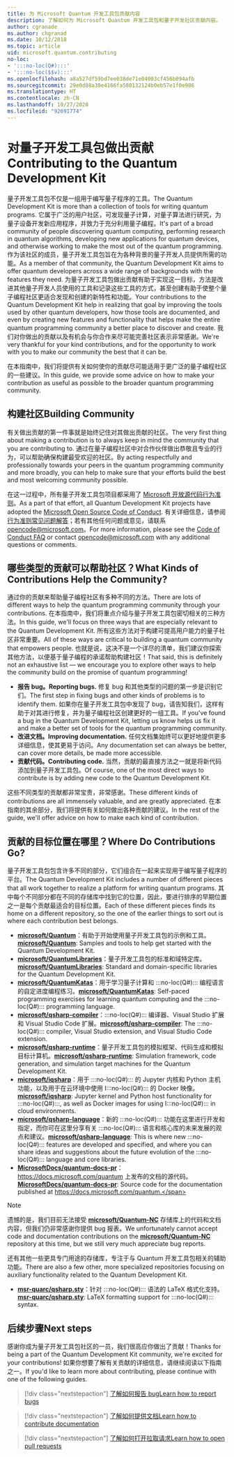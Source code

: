 ```yaml
---
title: 为 Microsoft Quantum 开发工具包贡献内容
description: 了解如何为 Microsoft Quantum 开发工具包和量子开发社区贡献内容。
author: cgranade
ms.author: chgranad
ms.date: 10/12/2018
ms.topic: article
uid: microsoft.quantum.contributing
no-loc:
- ':::no-loc(Q#):::'
- ':::no-loc($$v):::'
ms.openlocfilehash: a8a527df59bd7ee038de71e04003cf456b094afb
ms.sourcegitcommit: 29e0d88a30e4166fa580132124b0eb57e1f0e986
ms.translationtype: HT
ms.contentlocale: zh-CN
ms.lasthandoff: 10/27/2020
ms.locfileid: "92691774"
---
```

# <a name="contributing-to-the-quantum-development-kit"></a><span data-ttu-id="ddccc-103">对量子开发工具包做出贡献</span><span class="sxs-lookup"><span data-stu-id="ddccc-103">Contributing to the Quantum Development Kit</span></span>

<span data-ttu-id="ddccc-104">量子开发工具包不仅是一组用于编写量子程序的工具。</span><span class="sxs-lookup"><span data-stu-id="ddccc-104">The Quantum Development Kit is more than a collection of tools for writing quantum programs.</span></span>
<span data-ttu-id="ddccc-105">它属于广泛的用户社区，可发现量子计算，对量子算法进行研究，为量子设备开发新应用程序，并致力于充分利用量子编程。</span><span class="sxs-lookup"><span data-stu-id="ddccc-105">It's part of a broad community of people discovering quantum computing, performing research in quantum algorithms, developing new applications for quantum devices, and otherwise working to make the most out of the quantum programming.</span></span>
<span data-ttu-id="ddccc-106">作为该社区的成员，量子开发工具包旨在为各种背景的量子开发人员提供所需的功能。</span><span class="sxs-lookup"><span data-stu-id="ddccc-106">As a member of that community, the Quantum Development Kit aims to offer quantum developers across a wide range of backgrounds with the features they need.</span></span>
<span data-ttu-id="ddccc-107">为量子开发工具包做出贡献有助于实现这一目标，方法是改进其他量子开发人员使用的工具和记录这些工具的方式，甚至创建有助于使整个量子编程社区更适合发现和创建的新特性和功能。</span><span class="sxs-lookup"><span data-stu-id="ddccc-107">Your contributions to the Quantum Development Kit help in realizing that goal by improving the tools used by other quantum developers, how those tools are documented, and even by creating new features and functionality that helps make the entire quantum programming community a better place to discover and create.</span></span>
<span data-ttu-id="ddccc-108">我们对你做出的贡献以及有机会与你合作来尽可能完善社区表示非常感谢。</span><span class="sxs-lookup"><span data-stu-id="ddccc-108">We're very thankful for your kind contributions, and for the opportunity to work with you to make our community the best that it can be.</span></span> 

<span data-ttu-id="ddccc-109">在本指南中，我们将提供有关如何使你的贡献尽可能适用于更广泛的量子编程社区的一些建议。</span><span class="sxs-lookup"><span data-stu-id="ddccc-109">In this guide, we provide some advice on how to make your contribution as useful as possible to the broader quantum programming community.</span></span>

## <a name="building-community"></a><span data-ttu-id="ddccc-110">构建社区</span><span class="sxs-lookup"><span data-stu-id="ddccc-110">Building Community</span></span>

<span data-ttu-id="ddccc-111">有关做出贡献的第一件事就是始终记住对其做出贡献的社区。</span><span class="sxs-lookup"><span data-stu-id="ddccc-111">The very first thing about making a contribution is to always keep in mind the community that you are contributing to.</span></span>
<span data-ttu-id="ddccc-112">通过在量子编程社区中对合作伙伴做出恭敬且专业的行为，可以帮助确保构建最受欢迎的社区。</span><span class="sxs-lookup"><span data-stu-id="ddccc-112">By acting respectfully and professionally towards your peers in the quantum programming community and more broadly, you can help to make sure that your efforts build the best and most welcoming community possible.</span></span>

<span data-ttu-id="ddccc-113">在这一过程中，所有量子开发工具包项目都采用了 [Microsoft 开放源代码行为准则](https://opensource.microsoft.com/codeofconduct/)。</span><span class="sxs-lookup"><span data-stu-id="ddccc-113">As a part of that effort, all Quantum Development Kit projects have adopted the [Microsoft Open Source Code of Conduct](https://opensource.microsoft.com/codeofconduct/).</span></span>
<span data-ttu-id="ddccc-114">有关详细信息，请参阅[行为准则常见问题解答](https://opensource.microsoft.com/codeofconduct/faq/)；若有其他任何问题或意见，请联系 [opencode@microsoft.com](mailto:opencode@microsoft.com)。</span><span class="sxs-lookup"><span data-stu-id="ddccc-114">For more information, please see the [Code of Conduct FAQ](https://opensource.microsoft.com/codeofconduct/faq/) or contact [opencode@microsoft.com](mailto:opencode@microsoft.com) with any additional questions or comments.</span></span>

## <a name="what-kinds-of-contributions-help-the-community"></a><span data-ttu-id="ddccc-115">哪些类型的贡献可以帮助社区？</span><span class="sxs-lookup"><span data-stu-id="ddccc-115">What Kinds of Contributions Help the Community?</span></span>

<span data-ttu-id="ddccc-116">通过你的贡献来帮助量子编程社区有多种不同的方法。</span><span class="sxs-lookup"><span data-stu-id="ddccc-116">There are lots of different ways to help the quantum programming community through your contributions.</span></span>
<span data-ttu-id="ddccc-117">在本指南中，我们将重点介绍与量子开发工具包密切相关的三种方法。</span><span class="sxs-lookup"><span data-stu-id="ddccc-117">In this guide, we'll focus on three ways that are especially relevant to the Quantum Development Kit.</span></span>
<span data-ttu-id="ddccc-118">所有这些方法对于构建可提高用户能力的量子社区非常重要。</span><span class="sxs-lookup"><span data-stu-id="ddccc-118">All of these ways are critical to building a quantum community that empowers people.</span></span>
<span data-ttu-id="ddccc-119">也就是说，这决不是一个详尽的清单，我们建议你探索其他方法，以便基于量子编程的承诺帮助构建社区！</span><span class="sxs-lookup"><span data-stu-id="ddccc-119">That said, this is definitely not an exhaustive list — we encourage you to explore other ways to help the community build on the promise of quantum programming!</span></span>

- <span data-ttu-id="ddccc-120">**报告 bug。**</span><span class="sxs-lookup"><span data-stu-id="ddccc-120">**Reporting bugs.**</span></span> <span data-ttu-id="ddccc-121">修复 bug 和其他类型的问题的第一步是识别它们。</span><span class="sxs-lookup"><span data-stu-id="ddccc-121">The first step in fixing bugs and other kinds of problems is to identify them.</span></span> <span data-ttu-id="ddccc-122">如果你在量子开发工具包中发现了 bug，请告知我们，这样有助于对其进行修复，并为量子编程社区创建更好的一组工具。</span><span class="sxs-lookup"><span data-stu-id="ddccc-122">If you've found a bug in the Quantum Development Kit, letting us know helps us fix it and make a better set of tools for the quantum programming community.</span></span>
- <span data-ttu-id="ddccc-123">**改进文档。**</span><span class="sxs-lookup"><span data-stu-id="ddccc-123">**Improving documentation.**</span></span> <span data-ttu-id="ddccc-124">任何文档集始终可以更好地提供更多详细信息，使其更易于访问。</span><span class="sxs-lookup"><span data-stu-id="ddccc-124">Any documentation set can always be better, can cover more details, be made more accessible.</span></span>
- <span data-ttu-id="ddccc-125">**贡献代码。**</span><span class="sxs-lookup"><span data-stu-id="ddccc-125">**Contributing code.**</span></span> <span data-ttu-id="ddccc-126">当然，贡献的最直接方法之一就是将新代码添加到量子开发工具包。</span><span class="sxs-lookup"><span data-stu-id="ddccc-126">Of course, one of the most direct ways to contribute is by adding new code to the Quantum Development Kit.</span></span>

<span data-ttu-id="ddccc-127">这些不同类型的贡献都非常宝贵，非常感谢。</span><span class="sxs-lookup"><span data-stu-id="ddccc-127">These different kinds of contributions are all immensely valuable, and are greatly appreciated.</span></span>
<span data-ttu-id="ddccc-128">在本指南的其余部分，我们将提供有关如何做出各种贡献的建议。</span><span class="sxs-lookup"><span data-stu-id="ddccc-128">In the rest of the guide, we'll offer advice on how to make each kind of contribution.</span></span>

## <a name="where-do-contributions-go"></a><span data-ttu-id="ddccc-129">贡献的目标位置在哪里？</span><span class="sxs-lookup"><span data-stu-id="ddccc-129">Where Do Contributions Go?</span></span>

<span data-ttu-id="ddccc-130">量子开发工具包包含许多不同的部分，它们组合在一起来实现用于编写量子程序的平台。</span><span class="sxs-lookup"><span data-stu-id="ddccc-130">The Quantum Development Kit includes a number of different pieces that all work together to realize a platform for writing quantum programs.</span></span>
<span data-ttu-id="ddccc-131">其中每个不同部分都在不同的存储库中找到它的位置，因此，要进行排序的早期位置之一是每个贡献最适合的目标位置。</span><span class="sxs-lookup"><span data-stu-id="ddccc-131">Each of these different pieces finds its home on a different repository, so the one of the earlier things to sort out is where each contribution best belongs.</span></span>

- <span data-ttu-id="ddccc-132">[**microsoft/Quantum**](https://github.com/Microsoft/Quantum)：有助于开始使用量子开发工具包的示例和工具。</span><span class="sxs-lookup"><span data-stu-id="ddccc-132">[**microsoft/Quantum**](https://github.com/Microsoft/Quantum): Samples and tools to help get started with the Quantum Development Kit.</span></span>
- <span data-ttu-id="ddccc-133">[**microsoft/QuantumLibraries**](https://github.com/Microsoft/QuantumLibraries)：量子开发工具包的标准和域特定库。</span><span class="sxs-lookup"><span data-stu-id="ddccc-133">[**microsoft/QuantumLibraries**](https://github.com/Microsoft/QuantumLibraries): Standard and domain-specific libraries for the Quantum Development Kit.</span></span>
- <span data-ttu-id="ddccc-134">[**microsoft/QuantumKatas**](https://github.com/Microsoft/QuantumKatas)：用于学习量子计算和 :::no-loc(Q#)::: 编程语言的自定进度编程练习。</span><span class="sxs-lookup"><span data-stu-id="ddccc-134">[**microsoft/QuantumKatas**](https://github.com/Microsoft/QuantumKatas): Self-paced programming exercises for learning quantum computing and the :::no-loc(Q#)::: programming language.</span></span>
- <span data-ttu-id="ddccc-135">[**microsoft/qsharp-compiler**](https://github.com/microsoft/qsharp-compiler)：:::no-loc(Q#)::: 编译器、Visual Studio 扩展和 Visual Studio Code 扩展。</span><span class="sxs-lookup"><span data-stu-id="ddccc-135">[**microsoft/qsharp-compiler**](https://github.com/microsoft/qsharp-compiler): The :::no-loc(Q#)::: compiler, Visual Studio extension, and Visual Studio Code extension.</span></span>
- <span data-ttu-id="ddccc-136">[**microsoft/qsharp-runtime**](https://github.com/microsoft/qsharp-runtime)：量子开发工具包的模拟框架、代码生成和模拟目标计算机。</span><span class="sxs-lookup"><span data-stu-id="ddccc-136">[**microsoft/qsharp-runtime**](https://github.com/microsoft/qsharp-runtime): Simulation framework, code generation, and simulation target machines for the Quantum Development Kit.</span></span>
- <span data-ttu-id="ddccc-137">[**microsoft/iqsharp**](https://github.com/microsoft/iqsharp)：用于 :::no-loc(Q#)::: 的 Jupyter 内核和 Python 主机功能，以及用于在云环境中使用 I:::no-loc(Q#)::: 的 Docker 映像。</span><span class="sxs-lookup"><span data-stu-id="ddccc-137">[**microsoft/iqsharp**](https://github.com/microsoft/iqsharp): Jupyter kernel and Python host functionality for :::no-loc(Q#):::, as well as Docker images for using I:::no-loc(Q#)::: in cloud environments.</span></span>
- <span data-ttu-id="ddccc-138">[**microsoft/qsharp-language**](https://github.com/microsoft/qsharp-language)：新的 :::no-loc(Q#)::: 功能在这里进行开发和指定，而你可在这里分享有关 :::no-loc(Q#)::: 语言和核心库的未来发展的观点和建议。</span><span class="sxs-lookup"><span data-stu-id="ddccc-138">[**microsoft/qsharp-language**](https://github.com/microsoft/qsharp-language): This is where new :::no-loc(Q#)::: features are developed and specified, and where you can share ideas and suggestions about the future evolution of the :::no-loc(Q#)::: language and core libraries.</span></span>
- <span data-ttu-id="ddccc-139">[**MicrosoftDocs/quantum-docs-pr**](https://github.com/MicrosoftDocs/quantum-docs-pr)： https://docs.microsoft.com/quantum 上发布的文档的源代码。</span><span class="sxs-lookup"><span data-stu-id="ddccc-139">[**MicrosoftDocs/quantum-docs-pr**](https://github.com/MicrosoftDocs/quantum-docs-pr): Source code for the documentation published at https://docs.microsoft.com/quantum.</span></span>

> [!NOTE]
> <span data-ttu-id="ddccc-140">遗憾的是，我们目前无法接受 [**microsoft/Quantum-NC**](https://github.com/microsoft/Quantum-NC) 存储库上的代码和文档内容，但我们仍非常感谢你提供 bug 报表。</span><span class="sxs-lookup"><span data-stu-id="ddccc-140">We unfortunately cannot accept code and documentation contributions on the [**microsoft/Quantum-NC**](https://github.com/microsoft/Quantum-NC) repository at this time, but we still very much appreciate bug reports.</span></span>

<span data-ttu-id="ddccc-141">还有其他一些更具专门用途的存储库，专注于与 Quantum 开发工具包相关的辅助功能。</span><span class="sxs-lookup"><span data-stu-id="ddccc-141">There are also a few other, more specialized repositories focusing on auxiliary functionality related to the Quantum Development Kit.</span></span>

- <span data-ttu-id="ddccc-142">[**msr-quarc/qsharp.sty**](https://github.com/msr-quarc/qsharp.sty)：针对 :::no-loc(Q#)::: 语法的 LaTeX 格式化支持。</span><span class="sxs-lookup"><span data-stu-id="ddccc-142">[**msr-quarc/qsharp.sty**](https://github.com/msr-quarc/qsharp.sty): LaTeX formatting support for :::no-loc(Q#)::: syntax.</span></span>

## <a name="next-steps"></a><span data-ttu-id="ddccc-143">后续步骤</span><span class="sxs-lookup"><span data-stu-id="ddccc-143">Next steps</span></span>

<span data-ttu-id="ddccc-144">感谢你成为量子开发工具包社区的一员，我们很高应你做出了贡献！</span><span class="sxs-lookup"><span data-stu-id="ddccc-144">Thanks for being a part of the Quantum Development Kit community, we're excited for your contributions!</span></span>
<span data-ttu-id="ddccc-145">如果你想要了解有关贡献的详细信息，请继续阅读以下指南之一。</span><span class="sxs-lookup"><span data-stu-id="ddccc-145">If you'd like to learn more about contributing, please continue with one of the following guides.</span></span>

> [!div class="nextstepaction"]
> [<span data-ttu-id="ddccc-146">了解如何报告 bug</span><span class="sxs-lookup"><span data-stu-id="ddccc-146">Learn how to report bugs</span></span>](xref:microsoft.quantum.contributing.reporting)

> [!div class="nextstepaction"]
> [<span data-ttu-id="ddccc-147">了解如何提供文档</span><span class="sxs-lookup"><span data-stu-id="ddccc-147">Learn how to contribute documentation</span></span>](xref:microsoft.quantum.contributing.docs)

> [!div class="nextstepaction"]
> [<span data-ttu-id="ddccc-148">了解如何打开拉取请求</span><span class="sxs-lookup"><span data-stu-id="ddccc-148">Learn how to open pull requests</span></span>](xref:microsoft.quantum.contributing.pulls)
